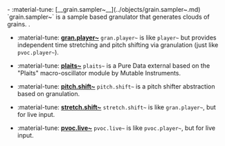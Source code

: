 <div class="grid cards" markdown>
- :material-tune: [__grain.sampler~__](../objects/grain.sampler~.md) `grain.sampler~` is a sample based granulator that generates clouds of grains.
.

- :material-tune: [__gran.player~__](../objects/gran.player~.md) `gran.player~` is like `player~` but provides independent time stretching and pitch shifting via granulation (just like `pvoc.player~`).

- :material-tune: [__plaits~__](../objects/plaits~.md) `plaits~` is a Pure Data external based on the "Plaits" macro-oscillator module by Mutable Instruments.

- :material-tune: [__pitch.shift~__](../objects/pitch.shift~.md) `pitch.shift~` is a pitch shifter abstraction based on granulation.

- :material-tune: [__stretch.shift~__](../objects/stretch.shift~.md) `stretch.shift~` is like `gran.player~`, but for live input.

- :material-tune: [__pvoc.live~__](../objects/pvoc.live~.md) `pvoc.live~` is like `pvoc.player~`, but for live input.

</div>